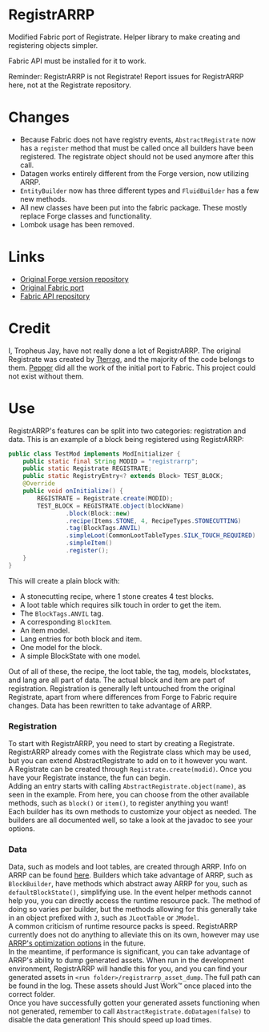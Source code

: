 # RegistrARRP
Modified Fabric port of Registrate. Helper library to make creating and registering objects simpler.

Fabric API must be installed for it to work.

Reminder: RegistrARRP is not Registrate! Report issues for RegistrARRP here, not at the Registrate repository.

# Changes
- Because Fabric does not have registry events, `AbstractRegistrate` now has a `register` method that must be called once all builders have been registered. The registrate object should not be used anymore after this call.
- Datagen works entirely different from the Forge version, now utilizing ARRP. 
- `EntityBuilder` now has three different types and `FluidBuilder` has a few new methods.
- All new classes have been put into the fabric package. These mostly replace Forge classes and functionality.
- Lombok usage has been removed.

# Links
- [Original Forge version repository](https://github.com/tterrag1098/Registrate)
- [Original Fabric port](https://github.com/PepperCode1/Registrate-Fabric)
- [Fabric API repository](https://github.com/FabricMC/fabric)

# Credit
I, Tropheus Jay, have not really done a lot of RegistrARRP. The original Registrate was created by [Tterrag](https://github.com/tterrag1098), and the majority of the code belongs to them. [Pepper](https://github.com/PepperCode1) did all the work of the initial port to Fabric. This project could not exist without them.

# Use
RegistrARRP's features can be split into two categories: registration and data. This is an example of a block being registered using RegistrARRP:
```java
public class TestMod implements ModInitializer {
	public static final String MODID = "registrarrp";
	public static Registrate REGISTRATE;
	public static RegistryEntry<? extends Block> TEST_BLOCK;
	@Override
	public void onInitialize() {
		REGISTRATE = Registrate.create(MODID);
		TEST_BLOCK = REGISTRATE.object(blockName)
				.block(Block::new)
				.recipe(Items.STONE, 4, RecipeTypes.STONECUTTING)
				.tag(BlockTags.ANVIL)
				.simpleLoot(CommonLootTableTypes.SILK_TOUCH_REQUIRED)
				.simpleItem()
				.register();
    }
}
```
This will create a plain block with:
- A stonecutting recipe, where 1 stone creates 4 test blocks.
- A loot table which requires silk touch in order to get the item.
- The `BlockTags.ANVIL` tag.
- A corresponding `BlockItem`.
- An item model.
- Lang entries for both block and item.
- One model for the block.
- A simple BlockState with one model.

Out of all of these, the recipe, the loot table, the tag, models, blockstates, and lang are all part of data. The actual block and item are part of registration. Registration is generally left untouched from the original Registrate, apart from where differences from Forge to Fabric require changes. Data has been rewritten to take advantage of ARRP.

### Registration
To start with RegistrARRP, you need to start by creating a Registrate. RegistrARRP already comes with the Registrate class which may be used, but you can extend AbstractRegistrate to add on to it however you want.<br>
A Registrate can be created through `Registrate.create(modid)`. Once you have your Registrate instance, the fun can begin.<br>
Adding an entry starts with calling `AbstractRegistrate.object(name)`, as seen in the example. From here, you can choose from the other available methods, such as `block()` or `item()`, to register anything you want!<br>
Each builder has its own methods to customize your object as needed. The builders are all documented well, so take a look at the javadoc to see your options.
### Data
Data, such as models and loot tables, are created through ARRP. Info on ARRP can be found [here](https://github.com/Devan-Kerman/ARRP). Builders which take advantage of ARRP, such as `BlockBuilder`, have methods which abstract away ARRP for you, such as `defaultBlockState()`, simplifying use. In the event helper methods cannot help you, you can directly access the runtime resource pack. The method of doing so varies per builder, but the methods allowing for this generally take in an object prefixed with `J`, such as `JLootTable` or `JModel`. <br>
A common criticism of runtime resource packs is speed. RegistrARRP currently does not do anything to alleviate this on its own, however may use [ARRP's optimization options](https://github.com/Devan-Kerman/ARRP/wiki/Optimization) in the future. <br>
In the meantime, if performance is significant, you can take advantage of ARRP's ability to dump generated assets. When run in the development environment, RegistrARRP will handle this for you, and you can find your generated assets in `<run folder>/registrarrp_asset_dump`. The full path can be found in the log. These assets should Just Work™ once placed into the correct folder.<br>
Once you have successfully gotten your generated assets functioning when not generated, remember to call `AbstractRegistrate.doDatagen(false)` to disable the data generation! This should speed up load times.
